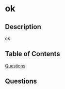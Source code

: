 
# ok

## Description
ok
  
## Table of Contents
[Questions](#questions)


  





  
## <a id="questions"></a>Questions
